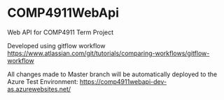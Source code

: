 # COMP4911WebApi
Web API for COMP4911 Term Project  

Developed using gitflow workflow https://www.atlassian.com/git/tutorials/comparing-workflows/gitflow-workflow

All changes made to Master branch will be automatically deployed to the Azure Test Environment: https://comp4911webapi-dev-as.azurewebsites.net/
